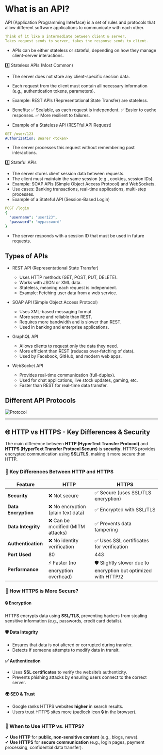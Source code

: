 # What is an API?

API (Application Programming Interface) is a set of rules and protocols that allow different software applications to communicate with each other. 
```yaml
Think of it like a intermediate between client & server.
Takes request sends to server, takes the response sends to client.
```

- APIs can be either stateless or stateful, depending on how they manage client-server interactions.

1️⃣ Stateless APIs (Most Common)

- The server does not store any client-specific session data.
- Each request from the client must contain all necessary information (e.g., authentication tokens, parameters).
- Example: REST APIs (Representational State Transfer) are stateless.
- Benefits:
  ✅ Scalable, as each request is independent.
  ✅ Easier to cache responses.
  ✅ More resilient to failures.

- Example of a Stateless API (RESTful API Request)

````yaml
GET /user/123
Authorization: Bearer <token>
````

- The server processes this request without remembering past interactions.

2️⃣ Stateful APIs

- The server stores client session data between requests.
- The client must maintain the same session (e.g., cookies, session IDs).
- Example: SOAP APIs (Simple Object Access Protocol) and WebSockets.
- Use cases: Banking transactions, real-time applications, multi-step processes.
- Example of a Stateful API (Session-Based Login)

````yaml
POST /login
{
  "username": "user123",
  "password": "mypassword"
}
````

- The server responds with a session ID that must be used in future requests.


## Types of APIs

- REST API (Representational State Transfer)
  - Uses HTTP methods (GET, POST, PUT, DELETE).
  - Works with JSON or XML data.
  - Stateless, meaning each request is independent.
  - Example: Fetching user data from a web service.
    
- SOAP API (Simple Object Access Protocol)

  - Uses XML-based messaging format.
  - More secure and reliable than REST.
  - Requires more bandwidth and is slower than REST.
  - Used in banking and enterprise applications.

- GraphQL API

  - Allows clients to request only the data they need.
  - More efficient than REST (reduces over-fetching of data).
  - Used by Facebook, GitHub, and modern web apps.

- WebSocket API

  - Provides real-time communication (full-duplex).
  - Used for chat applications, live stock updates, gaming, etc.
  - Faster than REST for real-time data transfer.

## Different API Protocols

![Protocol](https://github.com/user-attachments/assets/e0091b70-d47e-465e-beb4-4fb67871da57)

---------------------------------------------------------------------------------------------------------

## 🌐 HTTP vs HTTPS - Key Differences & Security

The main difference between **HTTP (HyperText Transfer Protocol)** and **HTTPS (HyperText Transfer Protocol Secure)** is **security**. HTTPS provides encrypted communication using **SSL/TLS**, making it more secure than HTTP.


### 🔹 Key Differences Between HTTP and HTTPS

| Feature          | HTTP  | HTTPS  |
|-----------------|------|--------|
| **Security**    | ❌ Not secure | ✅ Secure (uses SSL/TLS encryption) |
| **Data Encryption** | ❌ No encryption (plain text data) | ✅ Encrypted with SSL/TLS |
| **Data Integrity** | ❌ Can be modified (MITM attacks) | ✅ Prevents data tampering |
| **Authentication** | ❌ No identity verification | ✅ Uses SSL certificates for verification |
| **Port Used** | 80 | 443 |
| **Performance** | ⚡ Faster (no encryption overhead) | 🛡 Slightly slower due to encryption but optimized with HTTP/2 |


### 🔹 How HTTPS is More Secure?

#### 🔒 **Encryption**  
HTTPS encrypts data using **SSL/TLS**, preventing hackers from stealing sensitive information (e.g., passwords, credit card details).  

#### 🛡 **Data Integrity**  
- Ensures that data is not altered or corrupted during transfer.  
- Detects if someone attempts to modify data in transit.  

#### ✅ **Authentication**  
- Uses **SSL certificates** to verify the website’s authenticity.  
- Prevents phishing attacks by ensuring users connect to the correct server.  

#### 🌍 **SEO & Trust**  
- Google ranks HTTPS websites **higher** in search results.  
- Users trust HTTPS sites more (padlock icon 🔒 in the browser).  


### 🔹 When to Use HTTP vs. HTTPS?

✔ **Use HTTP** for **public, non-sensitive content** (e.g., blogs, news).  
✔ **Use HTTPS** for **secure communication** (e.g., login pages, payment processing, confidential data transfer).  

